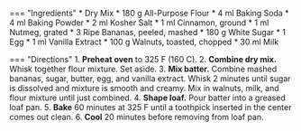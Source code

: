 === "Ingredients"
    * Dry Mix
        * 180 g All-Purpose Flour
        * 4 ml Baking Soda
        * 4 ml Baking Powder
        * 2 ml Kosher Salt
        * 1 ml Cinnamon, ground
        * 1 ml Nutmeg, grated
    * 3 Ripe Bananas, peeled, mashed
    * 180 g White Sugar
    * 1 Egg
    * 1 ml Vanilla Extract
    * 100 g Walnuts, toasted, chopped
    * 30 ml Milk

=== "Directions"
    1. **Preheat oven** to 325 F (160 C).
    2. **Combine dry mix.** Whisk together flour mixture. Set aside.
    3. **Mix batter.** Combine mashed bananas, sugar, butter, egg, and vanilla extract. Whisk 2 minutes until sugar is dissolved and mixture is smooth and creamy. Mix in walnuts, milk, and flour mixture until just combined.
    4. **Shape loaf.** Pour batter into a greased loaf pan.
    5. **Bake** 60 minutes at 325 F until a toothpick inserted in the center comes out clean.
    6. **Cool** 20 minutes before removing from loaf pan.

[^1]:
    Mitzewich, John. ["Daylight Saving Has Me Going Bananas."](https://foodwishes.blogspot.com/2010/03/day-light-saving-has-me-going-bananas.html) *Food Wishes.* 14 March 2010. Accessed December 2020.
[^2]: Walter, Elise.
